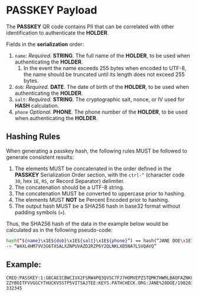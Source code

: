 # **PASSKEY** Payload

The **PASSKEY** QR code contains PII that can be correlated with other identification to authenticate the **HOLDER**.

Fields in the **serialization** order:
1. `name`: *Required.* **STRING**. The full name of the **HOLDER**, to be used when authenticating the **HOLDER**.
    1. In the event the name exceeds 255 bytes when encoded to UTF-8, the name should be truncated until its length does not exceed 255 bytes.
1. `dob`: *Required.* **DATE**. The date of birth of the **HOLDER**, to be used when authenticating the **HOLDER**.
1. `salt`: *Required.* **STRING**. The cryptographic salt, nonce, or IV used for **HASH** calculation.
1. `phone` *Optional.* **PHONE**. The phone number of the **HOLDER**, to be used when authenticating the **HOLDER**.

## Hashing Rules
When generating a passkey hash, the following rules MUST be followed to generate consistent results:
1. The elements MUST be concatenated in the order defined in the **PASSKEY** Serialization Order section, with the `ctrl-^` (character code `30`, hex `1E`, `RS`, or Record Separator) delimiter.
1. The concatenation should be a UTF-8 string.
1. The concatenation MUST be converted to uppercase prior to hashing.
1. The elements MUST **NOT** be Percent Encoded prior to hashing.
1. The output hash MUST be a SHA256 hash in base32 format without padding symbols (`=`).

Thus, the SHA256 hash of the data in the example below would be calculated as in the following pseudo-code:

```bash
hash(“${name}\x1E${dob}\x1E${salt}\x1E${phone}”) == hash(“JANE DOE\x1E19820321\x1E633PBY127H\x1E16173332345”)
-> “W4XL4HM7VV3G6TXSALXZNPUVAZD2RZP6Y2QLNKLXD5NA7LSVQAVQ”
```

## Example:
```
CRED:PASSKEY:1:GBCAEICBWCIVX2FSRW4PQ3QVSC7FJ7HOMVEPZSTQMKTHWRLBAOFAZNKGUYBCAALORNEN4XTVYGFX4X
ZZYBOITFVVGGCYTHUCKVSSTP5VITSAJTEE:KEYS.PATHCHECK.ORG:JANE%20DOE/19820321/633PBY127H/16173
332345
```